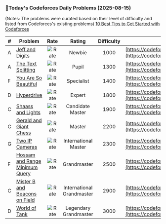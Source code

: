 ### 🌟Today's Codeforces Daily Problems (2025-08-15)
(Notes: The problems were curated based on their level of difficulty and listed from Codeforces's existing problems)
[10 Best Tips to Get Started with Codeforces](https://github.com/ika9810/Codeforces-Daily-Problems/blob/main/10%20Best%20Tips%20to%20Get%20Started%20with%20Codeforces.md)

| # | Problem | Rate| Rating | Difficulty | Contest |
|---| ----- | :--------: | :----------: | :----------: | ---------- |
|A|[Jeff and Digits](https://codeforces.com/contest/352/problem/A)|![Rate](https://img.shields.io/badge/Newbie-1000-lightgrey)|Newbie|1000|[https://codeforces.com/contest/352](https://codeforces.com/contest/352)|
|A|[The Text Splitting](https://codeforces.com/contest/612/problem/A)|![Rate](https://img.shields.io/badge/Pupil-1300-brightgreen)|Pupil|1300|[https://codeforces.com/contest/612](https://codeforces.com/contest/612)|
|F|[You Are So Beautiful](https://codeforces.com/contest/1883/problem/F)|![Rate](https://img.shields.io/badge/Specialist-1400-9cf)|Specialist|1400|[https://codeforces.com/contest/1883](https://codeforces.com/contest/1883)|
|D|[Hyperdrive](https://codeforces.com/contest/44/problem/D)|![Rate](https://img.shields.io/badge/Expert-1800-blue)|Expert|1800|[https://codeforces.com/contest/44](https://codeforces.com/contest/44)|
|C|[Shaass and Lights](https://codeforces.com/contest/294/problem/C)|![Rate](https://img.shields.io/badge/Candidate%20Master-1900-blueviolet)|Candidate Master|1900|[https://codeforces.com/contest/294](https://codeforces.com/contest/294)|
|C|[Gerald and Giant Chess](https://codeforces.com/contest/559/problem/C)|![Rate](https://img.shields.io/badge/Master-2200-orange)|Master|2200|[https://codeforces.com/contest/559](https://codeforces.com/contest/559)|
|G|[Two IP Cameras](https://codeforces.com/contest/1346/problem/G)|![Rate](https://img.shields.io/badge/International%20Master-2300-orange)|International Master|2300|[https://codeforces.com/contest/1346](https://codeforces.com/contest/1346)|
|F|[Hossam and Range Minimum Query](https://codeforces.com/contest/1771/problem/F)|![Rate](https://img.shields.io/badge/Grandmaster-2500-red)|Grandmaster|2500|[https://codeforces.com/contest/1771](https://codeforces.com/contest/1771)|
|C|[Mister B and Beacons on Field](https://codeforces.com/contest/819/problem/C)|![Rate](https://img.shields.io/badge/International%20Grandmaster-2900-red)|International Grandmaster|2900|[https://codeforces.com/contest/819](https://codeforces.com/contest/819)|
|D|[World of Tank](https://codeforces.com/contest/936/problem/D)|![Rate](https://img.shields.io/badge/Legendary%20Grandmaster-3000-red)|Legendary Grandmaster|3000|[https://codeforces.com/contest/936](https://codeforces.com/contest/936)|
